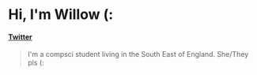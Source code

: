 # Hi, I'm Willow (:
#### [Twitter](http://twitter.com/hrtsnorter)
> I'm a compsci student living in the South East of England.
> She/They pls (:
